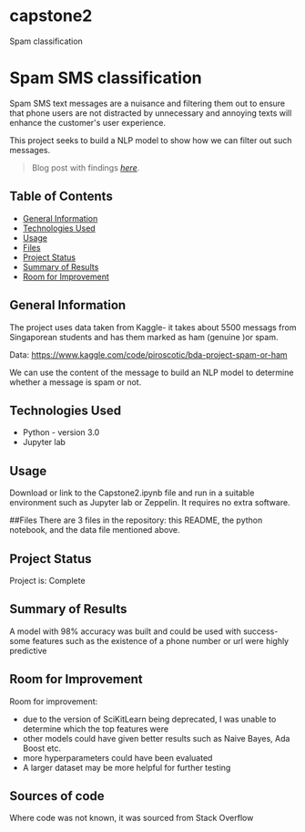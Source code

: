 # capstone2
Spam classification



# Spam SMS classification
Spam SMS text messages are a nuisance and filtering them out to ensure that phone users are not distracted by unnecessary and annoying texts will enhance the customer's user experience.

This project seeks to build a NLP model to show how we can filter out such messages.
> Blog post with findings [_here_](https://medium.com/@andrewstothers/baywheels-smooth-ride-or-bumps-in-the-eef272a0ccf8). 

## Table of Contents
* [General Information](#general-information)
* [Technologies Used](#technologies-used)
* [Usage](#usage)
* [Files](#files)
* [Project Status](#project-status)
* [Summary of Results](#Summary-of-Results)
* [Room for Improvement](#room-for-improvement)



## General Information
The project uses data taken from Kaggle- it takes about 5500 messags from Singaporean students and has them marked as ham (genuine )or spam.

Data: https://www.kaggle.com/code/piroscotic/bda-project-spam-or-ham


We can use the content of the message to build an NLP model to determine whether a message is spam or not.



## Technologies Used
- Python - version 3.0
- Jupyter lab





## Usage
Download or link to the Capstone2.ipynb file and run in a suitable environment such as Jupyter lab or Zeppelin. It requires no extra software.


##Files
There are 3 files in the repository: this README, the  python notebook, and the data file mentioned above.


## Project Status
Project is: Complete


## Summary of Results
A model with 98% accuracy was built and could be used with success- some features such as the existence of a phone number or url were highly predictive


## Room for Improvement

Room for improvement:
- due to the version of SciKitLearn being deprecated, I was unable to determine which the top features were
- other models could have given better results such as Naive Bayes, Ada Boost etc.
- more hyperparameters could have been evaluated
- A larger dataset may be more helpful for further testing

## Sources of code

Where code was not known, it was sourced from Stack Overflow

